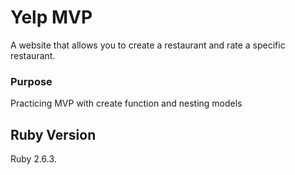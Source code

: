 # Yelp MVP

A website that allows you to create a restaurant and rate a specific restaurant.

### Purpose
Practicing MVP with create function and nesting models

## Ruby Version
Ruby 2.6.3.

